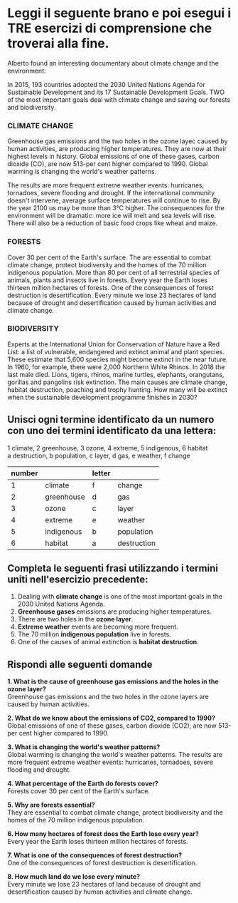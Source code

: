 # Leggi il seguente brano e poi esegui i TRE esercizi di comprensione che troverai alla fine.  

Alberto found an interesting documentary about climate change and the environment: 

In 2015, 193 countries adopted the 2030 United Nations Agenda for Sustainable Development and its 17 Sustainable Development Goals. TWO of the most important goals deal with climate change and saving our forests and biodiversity.  

### CLIMATE CHANGE  

Greenhouse gas emissions and the two holes in the ozone layec caused
by human activities, are producing higher temperatures. They are now at their highest levels in history. Global emissions of one of these gases, carbon dioxide (CO), are now 513-per cent higher compared to 1990. Global warming is changing the world's weather patterns.  

The results are more frequent extreme weather events: hurricanes, tornadoes, severe flooding and drought. If the international community
doesn't intervene, average surface temperatures will continue to rise. By the year 2100 us may be more than 3°C higher. The consequences for the environment will be dramatic: more ice will melt and sea levels will rise. There will also be a reduction of basic food crops like wheat and maize.  

### FORESTS  

Cover 30 per cent of the Earth's surface. The are essential to combat climate change, protect biodiversity and the homes of the 70 million indigenous population. More than 80 per cent of all terrestrial species of animals, plants and insects live in forests. Every year the Earth loses thirteen million hectares of forests. One of the consequences of forest destruction is desertification. Every minute we lose 23 hectares of land because of drought and desertification caused by human activities and climate change.  

### BIODIVERSITY  

Experts at the International Union for Conservation of Nature have a Red List: a list of vulnerable, endangered and extinct animal and plant species. These estimate that 5,600 species might become extinct in the near future. In 1960, for example, there were 2,000 Northern White Rhinos. In 2018 the last male died. Lions, tigers, rhinos, marine turtles, elephants, orangutans, gorillas and pangolins risk extinction. The main causes are climate change, habitat destruction, poaching and trophy hunting. How many will be extinct when the sustainable development programme finishes in 2030?  


## Unisci ogni termine identificato da un numero con uno dei termini identificato da una lettera:
 1 climate, 2 greenhouse, 3 ozone, 4 extreme, 5 indigenous, 6 habitat  
 a destruction, b population, c layer, d gas, e weather, f change  

| number |            | letter |             |
| ------ | ---------- | ------ | ----------- |
| 1      | climate    | f      | change      |
| 2      | greenhouse | d      | gas         |
| 3      | ozone      | c      | layer       |
| 4      | extreme    | e      | weather     |
| 5      | indigenous | b      | population  |
| 6      | habitat    | a      | destruction |

## Completa le seguenti frasi utilizzando i termini uniti nell'esercizio precedente:  

 1. Dealing with **climate change** is one of the most important goals in the 2030 United Nations Agenda.
 2. **Greenhouse gases** emissions are producing higher temperatures.
 3. There are two holes in the **ozone layer**.
 4. **Extreme weather** events are becoming more frequent.
 5. The 70 million **indigenous population** live in forests.
 6. One of the causes of animal extinction is **habitat destruction**.


## Rispondi alle seguenti domande  

**1. What is the cause of greenhouse gas emissions and the holes in the ozone layer?**  
Greenhouse gas emissions and the two holes in the ozone layers are caused by human activities.  

**2. What do we know about the emissions of CO2, compared to 1990?**  
Global emissions of one of these gases, carbon dioxide (CO2), are now 513-per cent higher compared to 1990.  

**3. What is changing the world's weather patterns?**  
Global warming is changing the world's weather patterns. The results are more frequent extreme weather events: hurricanes, tornadoes, severe flooding and drought.  

**4. What percentage of the Earth do forests cover?**  
Forests cover 30 per cent of the Earth's surface.  

**5. Why are forests essential?**  
They are essential to combat climate change, protect biodiversity and the homes of the 70 million indigenous population.  

**6. How many hectares of forest does the Earth lose every year?**  
Every year the Earth loses thirteen million hectares of forests.  

**7. What is one of the consequences of forest destruction?**  
One of the consequences of forest destruction is desertification.    

**8. How much land do we lose every minute?**  
Every minute we lose 23 hectares of land because of drought and desertification caused by human activities and climate change.  
